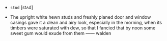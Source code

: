 - `stud` [stʌd]



-  The upright white hewn studs and freshly planed door and window casings gave it a clean and airy look, especially in the morning, when its timbers were saturated with dew, so that I fancied that by noon some sweet gum would exude from them —— walden